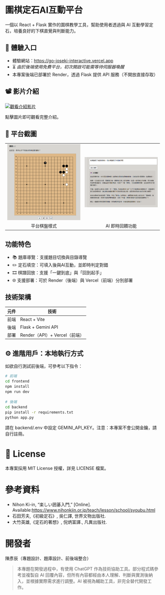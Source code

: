 # 圍棋定石AI互動平台

一個以 React + Flask 實作的圍棋教學工具，幫助使用者透過與 AI 互動學習定石，培養良好的下棋直覺與判斷能力。

 ## 🚀 體驗入口

- 體驗網站：https://go-joseki-interactive.vercel.app
- ⏳ *由於後端使用免費平台，初次開啟可能需等待伺服器喚醒*
- 本專案後端已部署於 Render，透過 Flask 提供 API 服務（不開放直接存取）
  
## 📽️ 影片介紹

[![觀看介紹影片](https://img.youtube.com/vi/kiUH-brnqGY/0.jpg)](https://www.youtube.com/watch?v=kiUH-brnqGY)

點擊圖片即可觀看完整介紹。

## 📸 平台截圖

<table>
  <tr>
    <td>
      <img src="frontend/src/assets/Goborad.png" alt="平台截圖" width="300"/>
    </td>
    <td>
      <img src="frontend/src/assets/AIexplain.png" alt="平台截圖" width="300"/>
    </td>
  </tr>
  <tr>
    <td align="center">平台棋盤樣式</td>
    <td align="center">AI 即時回饋功能</td>
  </tr>
</table>

## 功能特色

- 📚 題庫導覽：支援題目切換與目錄導覽
- ✏️ 定石填空：可填入後與AI互動，並即時判定對錯
- 🎞️ 棋譜回放：支援「一鍵到底」與「回到起手」
- 🌐 支援部署：可於 Render（後端）與 Vercel（前端）分別部署

## 技術架構

| 元件 | 技術 |
|------|------|
| 前端 | React + Vite |
| 後端 | Flask + Gemini API |
| 部署 | Render（API）+ Vercel（前端） |

## ⚙️ 進階用戶：本地執行方式

如欲自行測試前後端，可參考以下指令：

```bash
# 前端
cd frontend
npm install
npm run dev

# 後端
cd backend
pip install -r requirements.txt
python app.py
```
請在 backend/.env 中設定 GEMINI_API_KEY。注意：本專案不會公開金鑰，請自行註冊。

# 📄 License
本專案採用 MIT License 授權，詳見 LICENSE 檔案。

# 參考資料
- Nihon Ki-in, “楽しい囲碁入門,” [Online]. Available:https://www.nihonkiin.or.jp/teach/lesson/school/syoubu.html 
- 石田芳夫,《初級定石》,  吳仁譯, 世界文物出版社. 
- 大竹英雄,《定石的著想》, 倪炳富譯., 凡異出版社.

# 開發者
陳彥辰（專題設計、題庫設計、前後端整合）
> 本專題在開發過程中，有使用 ChatGPT 作為技術協助工具。部分程式碼參考並複製自 AI 回覆內容，但所有內容都經由本人理解、判斷與實測後納入，並根據實際需求進行調整。AI 被視為輔助工具，非完全替代開發工作。

